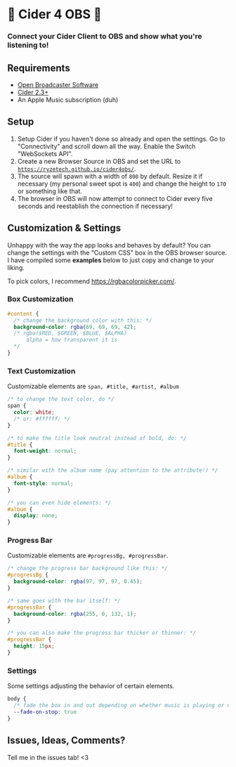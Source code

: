 # 🎵 Cider 4 OBS 🔴
### Connect your Cider Client to OBS and show what you're listening to!

## Requirements
* [Open Broadcaster Software](https://obsproject.com/)
* [Cider 2.3+](https://cider.sh)
* An Apple Music subscription (duh)

## Setup
1. Setup Cider if you haven't done so already and open the settings. Go to "Connectivity" and scroll down all the way. Enable the Switch "WebSockets API".
2. Create a new Browser Source in OBS and set the URL to [`https://ryzetech.github.io/cider4obs/`](https://ryzetech.github.io/cider4obs/).
3. The source will spawn with a width of `800` by default. Resize it if necessary (my personal sweet spot is `400`) and change the height to `170` or something like that.
4. The browser in OBS will now attempt to connect to Cider every five seconds and reestablish the connection if necessary!

## Customization & Settings
Unhappy with the way the app looks and behaves by default? You can change the settings with the "Custom CSS" box in the OBS browser source. I have compiled some **examples** below to just copy and change to your liking.

To pick colors, I recommend https://rgbacolorpicker.com/.

### Box Customization
```css
#content {
  /* change the background color with this: */
  background-color: rgba(69, 69, 69, 42);
  /* rgba($RED, $GREEN, $BLUE, $ALPHA)
      alpha = how transparent it is
  */
}
```

### Text Customization
Customizable elements are `span, #title, #artist, #album`
```css
/* to change the text color, do */
span {
  color: white;
  /* or: #ffffff; */
}

/* to make the title look neutral instead of bold, do: */
#title {
  font-weight: normal;
}

/* similar with the album name (pay attention to the attribute!) */
#album {
  font-style: normal;
}

/* you can even hide elements: */
#album {
  display: none;
}
```


### Progress Bar
Customizable elements are `#progressBg, #progressBar`.
```css
/* change the progress bar background like this: */
#progressBg {
  background-color: rgba(97, 97, 97, 0.45);
}

/* same goes with the bar itself: */
#progressBar {
  background-color: rgba(255, 0, 132, 1);
}

/* you can also make the progress bar thicker or thinner: */
#progressBar {
  height: 15px;
}
```

### Settings
Some settings adjusting the behavior of certain elements.
```css
body {
  /* fade the box in and out depending on whether music is playing or not */
  --fade-on-stop: true
}
```

## Issues, Ideas, Comments?
Tell me in the issues tab! <3
